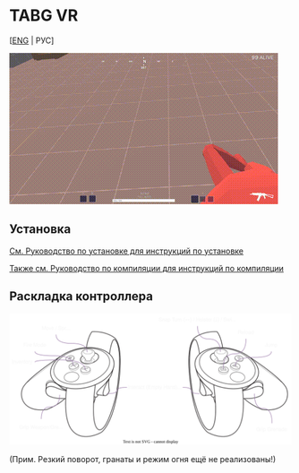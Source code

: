 # TABG VR
[[ENG](README.md) | РУС]

![Тест стрельбы](img/shoot_test.gif)

## Установка
[См. Руководство по установке для инструкций по установке](SETUP_RU.md)

[Также см. Руководство по компиляции для инструкций по компиляции](COMPILING_RU.md)

## Раскладка контроллера
![Controller Layout](auxillary/controller_layout.svg)

(Прим. Резкий поворот, гранаты и режим огня ещё не реализованы!)